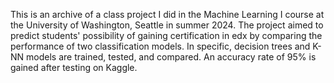 This is an archive of a class project I did in the Machine Learning I course at the University of Washington, Seattle in summer 2024. The project aimed to predict students' possibility of gaining certification in edx by comparing the performance of two classification models. In specific, decision trees and K-NN models are trained, tested, and compared. An accuracy rate of 95% is gained after testing on Kaggle. 
